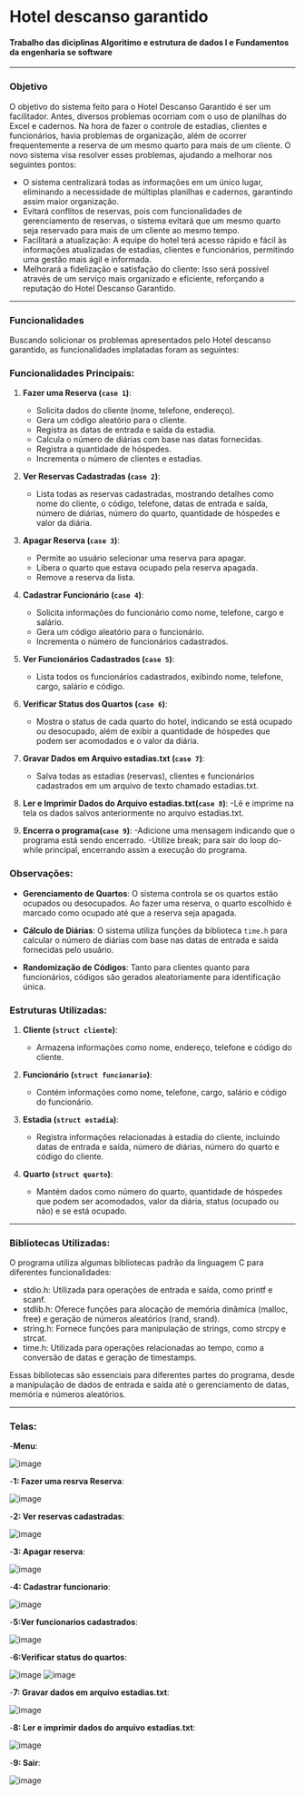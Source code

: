 # Hotel descanso garantido

<h4>Trabalho das diciplinas Algoritimo e estrutura de dados I e Fundamentos da engenharia se software</h4>
<hr>

<h3>Objetivo</h3>

<p>O objetivo do sistema feito para o Hotel Descanso Garantido é ser um facilitador. Antes, diversos problemas ocorriam com o uso de planilhas do Excel e cadernos. Na hora de fazer o controle de estadias, clientes e funcionários, havia problemas de organização, além de ocorrer frequentemente a reserva de um mesmo quarto para mais de um cliente. O novo sistema visa resolver esses problemas, ajudando a melhorar nos seguintes pontos:</p>

<ul>
<li>O sistema centralizará todas as informações em um único lugar, eliminando a necessidade de múltiplas planilhas e cadernos, garantindo assim maior organização.</li>
<li>Evitará conflitos de reservas, pois com funcionalidades de gerenciamento de reservas, o sistema evitará que um mesmo quarto seja reservado para mais de um cliente ao mesmo tempo.</li>
<li>Facilitará a atualização: A equipe do hotel terá acesso rápido e fácil às informações atualizadas de estadias, clientes e funcionários, permitindo uma gestão mais ágil e informada.</li>
<li>Melhorará a fidelização e satisfação do cliente: Isso será possível através de um serviço mais organizado e eficiente, reforçando a reputação do Hotel Descanso Garantido.</li>
</ul>

<hr>

<h3>Funcionalidades</h3>

<p>Buscando solicionar os problemas apresentados pelo Hotel descanso garantido, as funcionalidades implatadas foram as seguintes:</p>

### Funcionalidades Principais:
1. **Fazer uma Reserva (`case 1`)**:
   - Solicita dados do cliente (nome, telefone, endereço).
   - Gera um código aleatório para o cliente.
   - Registra as datas de entrada e saída da estadia.
   - Calcula o número de diárias com base nas datas fornecidas.
   - Registra a quantidade de hóspedes.
   - Incrementa o número de clientes e estadias.

2. **Ver Reservas Cadastradas (`case 2`)**:
   - Lista todas as reservas cadastradas, mostrando detalhes como nome do cliente, o código, telefone, datas de entrada e saída, número de diárias, número do quarto, quantidade de hóspedes e valor da diária.

3. **Apagar Reserva (`case 3`)**:
   - Permite ao usuário selecionar uma reserva para apagar.
   - Libera o quarto que estava ocupado pela reserva apagada.
   - Remove a reserva da lista.

4. **Cadastrar Funcionário (`case 4`)**:
   - Solicita informações do funcionário como nome, telefone, cargo e salário.
   - Gera um código aleatório para o funcionário.
   - Incrementa o número de funcionários cadastrados.

5. **Ver Funcionários Cadastrados (`case 5`)**:
   - Lista todos os funcionários cadastrados, exibindo nome, telefone, cargo, salário e código.

6. **Verificar Status dos Quartos (`case 6`)**:
   - Mostra o status de cada quarto do hotel, indicando se está ocupado ou desocupado, além de exibir a quantidade de hóspedes que podem ser acomodados e o valor da diária.

7. **Gravar Dados em Arquivo estadias.txt (`case 7`)**:
   - Salva todas as estadias (reservas), clientes e funcionários cadastrados em um arquivo de texto chamado estadias.txt.

8. **Ler e Imprimir Dados do Arquivo estadias.txt(`case 8`)**:
   -Lê e imprime na tela os dados salvos anteriormente no arquivo estadias.txt.

9. **Encerra o programa(`case 9`)**:
   -Adicione uma mensagem indicando que o programa está sendo encerrado.
   -Utilize break; para sair do loop do-while principal, encerrando assim a execução do programa.

### Observações:

- **Gerenciamento de Quartos**: O sistema controla se os quartos estão ocupados ou desocupados. Ao fazer uma reserva, o quarto escolhido é marcado como ocupado até que a reserva seja apagada.
  
- **Cálculo de Diárias**: O sistema utiliza funções da biblioteca `time.h` para calcular o número de diárias com base nas datas de entrada e saída fornecidas pelo usuário.

- **Randomização de Códigos**: Tanto para clientes quanto para funcionários, códigos são gerados aleatoriamente para identificação única.

### Estruturas Utilizadas:

1. **Cliente (`struct cliente`)**:
   - Armazena informações como nome, endereço, telefone e código do cliente.

2. **Funcionário (`struct funcionario`)**:
   - Contém informações como nome, telefone, cargo, salário e código do funcionário.

3. **Estadia (`struct estadia`)**:
   - Registra informações relacionadas à estadia do cliente, incluindo datas de entrada e saída, número de diárias, número do quarto e código do cliente.

4. **Quarto (`struct quarto`)**:
   - Mantém dados como número do quarto, quantidade de hóspedes que podem ser acomodados, valor da diária, status (ocupado ou não) e se está ocupado.

<hr>

### Bibliotecas Utilizadas:

O programa utiliza algumas bibliotecas padrão da linguagem C para diferentes funcionalidades:
<ul>
<li>stdio.h: Utilizada para operações de entrada e saída, como printf e scanf.</li>
<li>stdlib.h: Oferece funções para alocação de memória dinâmica (malloc, free) e geração de números aleatórios (rand, srand).</li>
<li>string.h: Fornece funções para manipulação de strings, como strcpy e strcat.</li>
<li>time.h: Utilizada para operações relacionadas ao tempo, como a conversão de datas e geração de timestamps.</li>

</ul>
Essas bibliotecas são essenciais para diferentes partes do programa, desde a manipulação de dados de entrada e saída até o gerenciamento de datas, memória e números aleatórios.

<hr>

### Telas:

   -**Menu**:
   
![image](https://github.com/sofiavasconcelosms/Hotel-descanso-garantido/assets/161332457/b4ab2810-3086-49c2-aeaf-1c34e1cfe292)


   -**1: Fazer uma resrva Reserva**:

![image](https://github.com/sofiavasconcelosms/Hotel-descanso-garantido/assets/161332457/56fa2bdc-91af-4d1c-bfde-31d61294e937)


   -**2: Ver reservas cadastradas**:

![image](https://github.com/sofiavasconcelosms/Hotel-descanso-garantido/assets/161332457/cb9a6290-231c-4776-8cef-040a775e7a0b)


   -**3: Apagar reserva**:

![image](https://github.com/sofiavasconcelosms/Hotel-descanso-garantido/assets/161332457/670f97e6-1d9b-4e40-8aa2-823ad50fd390)

   -**4: Cadastrar funcionario**:

![image](https://github.com/sofiavasconcelosms/Hotel-descanso-garantido/assets/161332457/42b44e74-ac3c-4b8b-b338-a97fc53b15af)

   -**5:Ver funcionarios cadastrados**:

![image](https://github.com/sofiavasconcelosms/Hotel-descanso-garantido/assets/161332457/2ced9d07-9567-408e-b33e-ff78782ee3c0)

   -**6:Verificar status do quartos**:

![image](https://github.com/sofiavasconcelosms/Hotel-descanso-garantido/assets/161332457/cde21c2f-968c-4ec7-97ce-a99e0d431561)    ![image](https://github.com/sofiavasconcelosms/Hotel-descanso-garantido/assets/161332457/0d4ed3bc-baf7-485c-82c4-6cf768fede3f)

   -**7: Gravar dados em arquivo estadias.txt**:

![image](https://github.com/sofiavasconcelosms/Hotel-descanso-garantido/assets/161332457/86183275-337c-40f3-ac12-5ed67ec4ff3f)

   -**8: Ler e imprimir dados do arquivo estadias.txt**:

![image](https://github.com/sofiavasconcelosms/Hotel-descanso-garantido/assets/161332457/e591f980-389f-441a-ae75-4fbc9d61c829)


   -**9: Sair**:

![image](https://github.com/sofiavasconcelosms/Hotel-descanso-garantido/assets/161332457/09852543-f31a-467e-a555-3713a6690a83)














